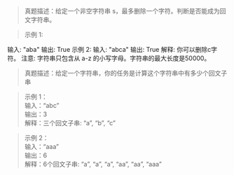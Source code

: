 
> 真题描述：给定一个非空字符串 s，最多删除一个字符。判断是否能成为回文字符串。

> 示例 1:

输入: "aba"
输出: True
示例 2:
输入: "abca"
输出: True
解释: 你可以删除c字符。
注意: 字符串只包含从 a-z 的小写字母。字符串的最大长度是50000。


> 真题描述：给定一个字符串，你的任务是计算这个字符串中有多少个回文子串

> 示例 1： <br />
输入：“abc”<br />
输出：3<br />
解释：三个回文子串: “a”, “b”, “c”<br />

> 示例 2：<br />
输入：“aaa”<br />
输出：6<br />
解释：6个回文子串: “a”, “a”, “a”, “aa”, “aa”, “aaa”<br />
